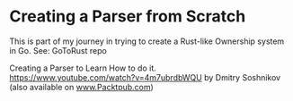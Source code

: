 # Creating a Parser from Scratch
This is part of my journey in trying to create a Rust-like Ownership system in Go. See: GoToRust repo

Creating a Parser to Learn How to do it. <br> 
https://www.youtube.com/watch?v=4m7ubrdbWQU by  Dmitry Soshnikov (also available on www.Packtpub.com)







